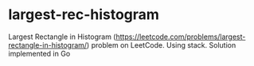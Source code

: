 # largest-rec-histogram
Largest Rectangle in Histogram (https://leetcode.com/problems/largest-rectangle-in-histogram/) problem on LeetCode. Using stack. Solution implemented in Go
